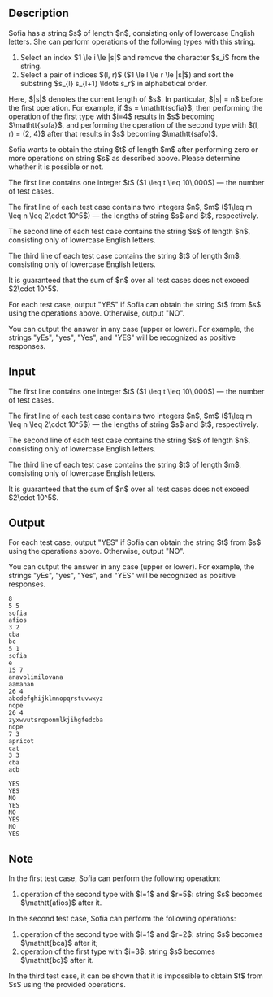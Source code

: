 ## Description

<div><p>Sofia has a string $s$ of length $n$, consisting only of lowercase English letters. She can perform operations of the following types with this string.</p><ol> <li> Select an index $1 \le i \le |s|$ and remove the character $s_i$ from the string. </li><li> Select a pair of indices $(l, r)$ ($1 \le l \le r \le |s|$) and sort the substring $s_{l} s_{l+1} \ldots s_r$ in alphabetical order. </li></ol> Here, $|s|$ denotes the current length of $s$. In particular, $|s| = n$ before the first operation. For example, if $s = \mathtt{sofia}$, then performing the operation of the first type with $i=4$ results in $s$ becoming $\mathtt{sofa}$, and performing the operation of the second type with $(l, r) = (2, 4)$ after that results in $s$ becoming $\mathtt{safo}$.<p>Sofia wants to obtain the string $t$ of length $m$ after performing zero or more operations on string $s$ as described above. Please determine whether it is possible or not.</p></div><div class="input-specification"><p>The first line contains one integer $t$ ($1 \leq t \leq 10\,000$)&nbsp;— the number of test cases.</p><p>The first line of each test case contains two integers $n$, $m$ ($1\leq m \leq n \leq 2\cdot 10^5$)&nbsp;— the lengths of string $s$ and $t$, respectively.</p><p>The second line of each test case contains the string $s$ of length $n$, consisting only of lowercase English letters.</p><p>The third line of each test case contains the string $t$ of length $m$, consisting only of lowercase English letters.</p><p>It is guaranteed that the sum of $n$ over all test cases does not exceed $2\cdot 10^5$.</p></div><div class="output-specification"><p>For each test case, output "<span class="tex-font-style-tt">YES</span>" if Sofia can obtain the string $t$ from $s$ using the operations above. Otherwise, output "<span class="tex-font-style-tt">NO</span>".</p><p>You can output the answer in any case (upper or lower). For example, the strings "<span class="tex-font-style-tt">yEs</span>", "<span class="tex-font-style-tt">yes</span>", "<span class="tex-font-style-tt">Yes</span>", and "<span class="tex-font-style-tt">YES</span>" will be recognized as positive responses.</p></div>

## Input

<p>The first line contains one integer $t$ ($1 \leq t \leq 10\,000$)&nbsp;— the number of test cases.</p><p>The first line of each test case contains two integers $n$, $m$ ($1\leq m \leq n \leq 2\cdot 10^5$)&nbsp;— the lengths of string $s$ and $t$, respectively.</p><p>The second line of each test case contains the string $s$ of length $n$, consisting only of lowercase English letters.</p><p>The third line of each test case contains the string $t$ of length $m$, consisting only of lowercase English letters.</p><p>It is guaranteed that the sum of $n$ over all test cases does not exceed $2\cdot 10^5$.</p>

## Output

<p>For each test case, output "<span class="tex-font-style-tt">YES</span>" if Sofia can obtain the string $t$ from $s$ using the operations above. Otherwise, output "<span class="tex-font-style-tt">NO</span>".</p><p>You can output the answer in any case (upper or lower). For example, the strings "<span class="tex-font-style-tt">yEs</span>", "<span class="tex-font-style-tt">yes</span>", "<span class="tex-font-style-tt">Yes</span>", and "<span class="tex-font-style-tt">YES</span>" will be recognized as positive responses.</p>





```input1|2,3,4,8,9,10,14,15,16,20,21,22
8
5 5
sofia
afios
3 2
cba
bc
5 1
sofia
e
15 7
anavolimilovana
aamanan
26 4
abcdefghijklmnopqrstuvwxyz
nope
26 4
zyxwvutsrqponmlkjihgfedcba
nope
7 3
apricot
cat
3 3
cba
acb
```




```output1
YES
YES
NO
YES
NO
YES
NO
YES
```



## Note

<p>In the first test case, Sofia can perform the following operation: </p><ol> <li> operation of the second type with $l=1$ and $r=5$: string $s$ becomes $\mathtt{afios}$ after it. </li></ol><p>In the second test case, Sofia can perform the following operations: </p><ol> <li> operation of the second type with $l=1$ and $r=2$: string $s$ becomes $\mathtt{bca}$ after it; </li><li> operation of the first type with $i=3$: string $s$ becomes $\mathtt{bc}$ after it. </li></ol><p>In the third test case, it can be shown that it is impossible to obtain $t$ from $s$ using the provided operations.</p>
